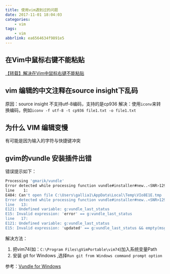 ```yaml
---
title: 使用vim遇到过的问题
date: 2017-11-01 18:04:03
categories:
    - vim
tags:
    - vim
abbrlink: ea6564634f9891e5
---
```


## 在Vim中鼠标右键不能粘贴

[【转载】解决在Vim中鼠标右键不能粘贴](http://www.cnblogs.com/centimeter/archive/2012/03/14/2395427.html)

## vim 编辑的中文注释在source insight下乱码

原因：source insight 不支持utf-8编码，支持的是cp936
解决：使用`iconv`来转换编码，例如`iconv -f utf-8 -t cp936 file1.txt -o file1.txt`

## 为什么 VIM 编辑变慢

有可能是因为输入的字符与快捷键冲突

## gvim的vundle 安装插件出错

错误提示如下：
```sh
Processing 'gmarik/vundle'
Error detected while processing function vundle#installer#new..<SNR>129_process..vundle#installer#run..vundle#installer#install..<SNR>129_sync..<SNR>129_system:
line    1:
E484: Can't open file C:\Users\gallia1\AppData\Local\Temp\VIo8E1E.tmp
Error detected while processing function vundle#installer#new..<SNR>129_process:
line   13:
E121: Undefined variable: g:vundle_last_status
E15: Invalid expression: 'error' == g:vundle_last_status
line   17:
E121: Undefined variable: g:vundle_last_status
E15: Invalid expression: 'updated' == g:vundle_last_status && empty(msg)
```

解决方法：
1. 把vim74(如：`C:\Program Files\gVimPortable\vim74`)加入系统变量Path
2. 安装 git for Windows ,选择`Run git from Windows command prompt option`

参考：[Vundle for Windows](https://github.com/VundleVim/Vundle.vim/wiki/Vundle-for-Windows)

